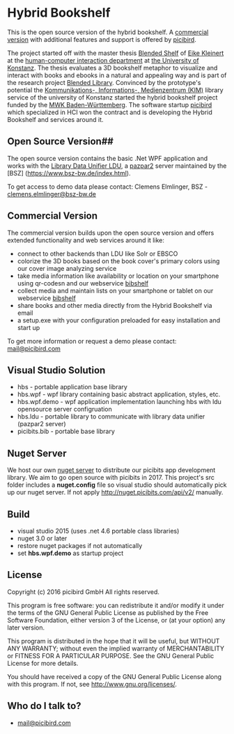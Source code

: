# Hybrid Bookshelf #

This is the open source version of the hybrid bookshelf. A [commercial version](http://www.hybridbookshelf.de/#welcome) with additional features and support is offered by [picibird](http://www.picibird.com). 

The project started off with the master thesis [Blended Shelf](http://zenodo.org/record/17947#.V0QpQZGLRaQ) of [Eike Kleinert](http://www.eikekleiner.de/) at the [human-computer interaction department](http://hci.uni-konstanz.de/) at [the University of Konstanz](https://www.uni-konstanz.de/). The thesis evaluates a 3D bookshelf metaphor to visualize and interact with books and ebooks in a natural and appealing way and is part of the research project [Blended Library](http://hci.uni-konstanz.de/index.php?a=research&b=projects&c=8609071). Convinced by the prototype's potential the [Kommunikations-, Informations-, Medienzentrum (KIM)](https://www.kim.uni-konstanz.de/) library service of the university of Konstanz started the hybrid bookshelf project funded by the [MWK Baden-Württemberg](https://mwk.baden-wuerttemberg.de/de/ministerium/). The   software startup [picibird](http://www.picibird.com/) which specialized in HCI won the contract and is developing the Hybrid Bookshelf and services around it.

## Open Source Version##

The open source version contains the basic .Net WPF application and works with the [Library Data Unifier LDU](https://github.com/BSZBW/ldu), a [pazpar2](http://www.indexdata.com/pazpar2) server maintained by the [BSZ] (https://www.bsz-bw.de/index.html).

To get access to demo data please contact: Clemens Elmlinger, BSZ - clemens.elmlinger@bsz-bw.de

##  Commercial Version ##

The commercial version builds upon the open source version and offers extended functionality and web services around it like:
* connect to other backends than LDU like Solr or EBSCO
* colorize the 3D books based on the book cover's primary colors using our cover image analyzing service
* take media information like availability or location on your smartphone using qr-codesn and our webservice [bibshelf](http://kn.bibshelf.de/#/dashboard)
* collect media and maintain lists on your smartphone or tablet on our webservice [bibshelf](http://kn.bibshelf.de/#/dashboard)
* share books and other media directly from the Hybrid Bookshelf via email
* a setup.exe with your configuration preloaded for easy installation and start up

To get more information or request a demo please contact: mail@picibird.com

## Visual Studio Solution ##

* hbs - portable application base library
* hbs.wpf - wpf library containing basic abstract application, styles, etc.
* hbs.wpf.demo - wpf application implementation launching hbs with ldu opensource server configruation
* hbs.ldu - portable library to communicate with library data unifier (pazpar2 server)
* picibits.bib - portable base library

## Nuget Server

We host our own [nuget server](http://nuget.picibits.com/api/v2/) to distribute our picibits app development library. We aim to go open source with picibits in 2017. This project's src folder includes a **nuget.config** file so visual studio should automatically pick up our nuget server. If not apply http://nuget.picibits.com/api/v2/ manually.

## Build ##

* visual studio 2015 (uses .net 4.6 portable class libraries)
* nuget 3.0 or later
* restore nuget packages if not automatically
* set **hbs.wpf.demo** as startup project

## License ##

Copyright (c) 2016 picibird GmbH
All rights reserved.

This program is free software: you can redistribute it and/or modify
it under the terms of the GNU General Public License as published by
the Free Software Foundation, either version 3 of the License, or
(at your option) any later version.

This program is distributed in the hope that it will be useful,
but WITHOUT ANY WARRANTY; without even the implied warranty of
MERCHANTABILITY or FITNESS FOR A PARTICULAR PURPOSE.  See the
GNU General Public License for more details.

You should have received a copy of the GNU General Public License
along with this program.  If not, see <http://www.gnu.org/licenses/>.

## Who do I talk to? ##

* mail@picibird.com
